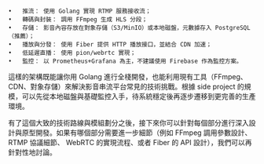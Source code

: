 


	•	推流： 使用 Golang 實現 RTMP 服務接收流；
	•	轉碼與封裝： 調用 FFmpeg 生成 HLS 分段；
	•	存儲： 影音內容存放在對象存儲（S3/MinIO）或本地磁盤，元數據存入 PostgreSQL（推薦）；
	•	播放與分發： 使用 Fiber 提供 HTTP 播放接口，並結合 CDN 加速；
	•	低延遲直播： 使用 pion/webrtc 實現；
	•	監控： 以 Prometheus+Grafana 為主，不建議使用 Firebase 作為監控方案。

這樣的架構既能讓你用 Golang 進行全棧開發，也能利用現有工具（FFmpeg、CDN、對象存儲）來解決影音串流平台常見的技術挑戰。根據 side project 的規模，可以先從本地磁盤與基礎監控入手，待系統穩定後再逐步遷移到更完善的生產環境。

有了這個大致的技術路線與模組劃分之後，接下來你可以針對每個部分進行深入設計與原型開發。如果有哪個部分需要進一步細節（例如 FFmpeg 調用參數設計、 RTMP 協議細節、 WebRTC 的實現流程、或者 Fiber 的 API 設計），我們可以再針對性地討論。